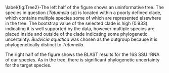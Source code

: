 \label{fig:Tree2}-The left half of the figure shows an uninformative tree. The species in question (_Tatumella_ sp) is located within a poorly defined clade, which contains multiple species some of which are represented elsewhere in the tree. The bootstrap value of the selected clade is high (0.933) indicating it is well supported by the data, however multiple species are placed inside and outside of the clade indicating some phylogenetic uncertainty. _Budvicia aquatica_ was chosen as the outgroup because it is phylogenetically distinct to _Tatumella_.

The right half of the figure shows the BLAST results for the 16S SSU rRNA of our species. As in the tree, there is significant phylogenetic uncertainty for the target species.